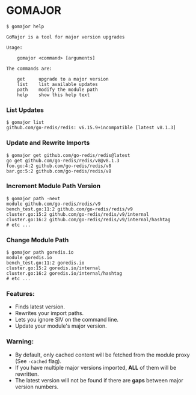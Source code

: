 # GOMAJOR

```
$ gomajor help

GoMajor is a tool for major version upgrades

Usage:

    gomajor <command> [arguments]

The commands are:

    get     upgrade to a major version
    list    list available updates
    path    modify the module path
    help    show this help text
```

### List Updates

```
$ gomajor list
github.com/go-redis/redis: v6.15.9+incompatible [latest v8.1.3]
```

### Update and Rewrite Imports

```
$ gomajor get github.com/go-redis/redis@latest
go get github.com/go-redis/redis/v8@v8.1.3
foo.go:4:2 github.com/go-redis/redis/v8
bar.go:5:2 github.com/go-redis/redis/v8
```

### Increment Module Path Version

```
$ gomajor path -next
module github.com/go-redis/redis/v9
bench_test.go:11:2 github.com/go-redis/redis/v9
cluster.go:15:2 github.com/go-redis/redis/v9/internal
cluster.go:16:2 github.com/go-redis/redis/v9/internal/hashtag
# etc ...
```

### Change Module Path

```
$ gomajor path goredis.io
module goredis.io
bench_test.go:11:2 goredis.io
cluster.go:15:2 goredis.io/internal
cluster.go:16:2 goredis.io/internal/hashtag
# etc ...
```

### Features:

* Finds latest version.
* Rewrites your import paths.
* Lets you ignore SIV on the command line.
* Update your module's major version.

### Warning:

* By default, only cached content will be fetched from the module proxy (See `-cached` flag).
* If you have multiple major versions imported, **ALL** of them will be rewritten.
* The latest version will not be found if there are **gaps** between major version numbers.